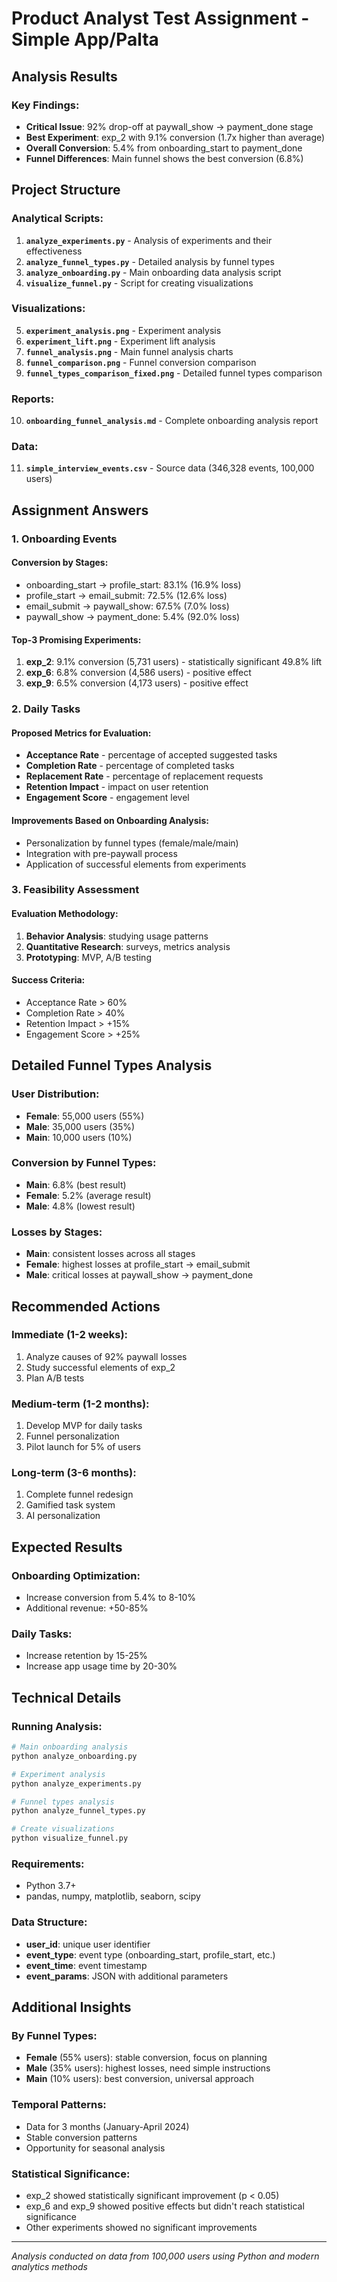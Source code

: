 # Product Analyst Test Assignment - Simple App/Palta

## Analysis Results

### Key Findings:
- **Critical Issue**: 92% drop-off at paywall_show → payment_done stage
- **Best Experiment**: exp_2 with 9.1% conversion (1.7x higher than average)
- **Overall Conversion**: 5.4% from onboarding_start to payment_done
- **Funnel Differences**: Main funnel shows the best conversion (6.8%)

## Project Structure

### Analytical Scripts:
1. **`analyze_experiments.py`** - Analysis of experiments and their effectiveness
2. **`analyze_funnel_types.py`** - Detailed analysis by funnel types
3. **`analyze_onboarding.py`** - Main onboarding data analysis script
4. **`visualize_funnel.py`** - Script for creating visualizations

### Visualizations:
5. **`experiment_analysis.png`** - Experiment analysis
6. **`experiment_lift.png`** - Experiment lift analysis
7. **`funnel_analysis.png`** - Main funnel analysis charts
8. **`funnel_comparison.png`** - Funnel conversion comparison
9. **`funnel_types_comparison_fixed.png`** - Detailed funnel types comparison

### Reports:
10. **`onboarding_funnel_analysis.md`** - Complete onboarding analysis report

### Data:
11. **`simple_interview_events.csv`** - Source data (346,328 events, 100,000 users)

## Assignment Answers

### 1. Onboarding Events

#### Conversion by Stages:
- onboarding_start → profile_start: 83.1% (16.9% loss)
- profile_start → email_submit: 72.5% (12.6% loss)
- email_submit → paywall_show: 67.5% (7.0% loss)
- paywall_show → payment_done: 5.4% (92.0% loss)

#### Top-3 Promising Experiments:
1. **exp_2**: 9.1% conversion (5,731 users) - statistically significant 49.8% lift
2. **exp_6**: 6.8% conversion (4,586 users) - positive effect
3. **exp_9**: 6.5% conversion (4,173 users) - positive effect

### 2. Daily Tasks

#### Proposed Metrics for Evaluation:
- **Acceptance Rate** - percentage of accepted suggested tasks
- **Completion Rate** - percentage of completed tasks
- **Replacement Rate** - percentage of replacement requests
- **Retention Impact** - impact on user retention
- **Engagement Score** - engagement level

#### Improvements Based on Onboarding Analysis:
- Personalization by funnel types (female/male/main)
- Integration with pre-paywall process
- Application of successful elements from experiments

### 3. Feasibility Assessment

#### Evaluation Methodology:
1. **Behavior Analysis**: studying usage patterns
2. **Quantitative Research**: surveys, metrics analysis
3. **Prototyping**: MVP, A/B testing

#### Success Criteria:
- Acceptance Rate > 60%
- Completion Rate > 40%
- Retention Impact > +15%
- Engagement Score > +25%

## Detailed Funnel Types Analysis

### User Distribution:
- **Female**: 55,000 users (55%)
- **Male**: 35,000 users (35%)
- **Main**: 10,000 users (10%)

### Conversion by Funnel Types:
- **Main**: 6.8% (best result)
- **Female**: 5.2% (average result)
- **Male**: 4.8% (lowest result)

### Losses by Stages:
- **Main**: consistent losses across all stages
- **Female**: highest losses at profile_start → email_submit
- **Male**: critical losses at paywall_show → payment_done

## Recommended Actions

### Immediate (1-2 weeks):
1. Analyze causes of 92% paywall losses
2. Study successful elements of exp_2
3. Plan A/B tests

### Medium-term (1-2 months):
1. Develop MVP for daily tasks
2. Funnel personalization
3. Pilot launch for 5% of users

### Long-term (3-6 months):
1. Complete funnel redesign
2. Gamified task system
3. AI personalization

## Expected Results

### Onboarding Optimization:
- Increase conversion from 5.4% to 8-10%
- Additional revenue: +50-85%

### Daily Tasks:
- Increase retention by 15-25%
- Increase app usage time by 20-30%

## Technical Details

### Running Analysis:
```bash
# Main onboarding analysis
python analyze_onboarding.py

# Experiment analysis
python analyze_experiments.py

# Funnel types analysis
python analyze_funnel_types.py

# Create visualizations
python visualize_funnel.py
```

### Requirements:
- Python 3.7+
- pandas, numpy, matplotlib, seaborn, scipy

### Data Structure:
- **user_id**: unique user identifier
- **event_type**: event type (onboarding_start, profile_start, etc.)
- **event_time**: event timestamp
- **event_params**: JSON with additional parameters

## Additional Insights

### By Funnel Types:
- **Female** (55% users): stable conversion, focus on planning
- **Male** (35% users): highest losses, need simple instructions
- **Main** (10% users): best conversion, universal approach

### Temporal Patterns:
- Data for 3 months (January-April 2024)
- Stable conversion patterns
- Opportunity for seasonal analysis

### Statistical Significance:
- exp_2 showed statistically significant improvement (p < 0.05)
- exp_6 and exp_9 showed positive effects but didn't reach statistical significance
- Other experiments showed no significant improvements

---

*Analysis conducted on data from 100,000 users using Python and modern analytics methods* 